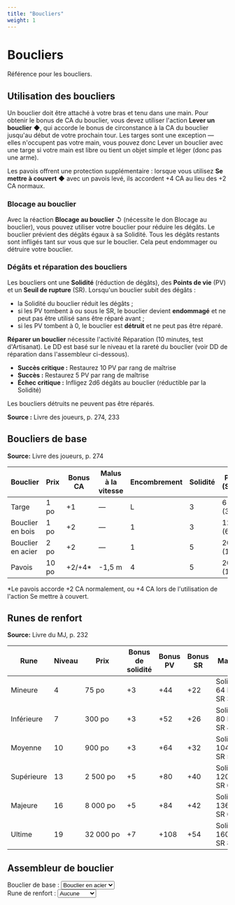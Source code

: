 ```yaml
---
title: "Boucliers"
weight: 1
---
```


# Boucliers

Référence pour les boucliers.

## Utilisation des boucliers

Un bouclier doit être attaché à votre bras et tenu dans une main. Pour obtenir le bonus de CA du bouclier, vous devez utiliser l'action **Lever un bouclier** ◆, qui accorde le bonus de circonstance à la CA du bouclier jusqu'au début de votre prochain tour. Les targes sont une exception — elles n'occupent pas votre main, vous pouvez donc Lever un bouclier avec une targe si votre main est libre ou tient un objet simple et léger (donc pas une arme).

Les pavois offrent une protection supplémentaire : lorsque vous utilisez **Se mettre à couvert** ◆ avec un pavois levé, ils accordent +4 CA au lieu des +2 CA normaux.

### Blocage au bouclier

Avec la réaction **Blocage au bouclier** ↺ (nécessite le don Blocage au bouclier), vous pouvez utiliser votre bouclier pour réduire les dégâts. Le bouclier prévient des dégâts égaux à sa Solidité. Tous les dégâts restants sont infligés tant sur vous que sur le bouclier. Cela peut endommager ou détruire votre bouclier.

### Dégâts et réparation des boucliers

Les boucliers ont une **Solidité** (réduction de dégâts), des **Points de vie** (PV) et un **Seuil de rupture** (SR). Lorsqu'un bouclier subit des dégâts :
- la Solidité du bouclier réduit les dégâts ;
- si les PV tombent à ou sous le SR, le bouclier devient **endommagé** et ne peut pas être utilisé sans être réparé avant ;
- si les PV tombent à 0, le bouclier est **détruit** et ne peut pas être réparé.

**Réparer un bouclier** nécessite l'activité Réparation (10 minutes, test d'Artisanat). Le DD est basé sur le niveau et la rareté du bouclier (voir DD de réparation dans l'assembleur ci-dessous).
- **Succès critique :** Restaurez 10 PV par rang de maîtrise
- **Succès :** Restaurez 5 PV par rang de maîtrise
- **Échec critique :** Infligez 2d6 dégâts au bouclier (réductible par la Solidité)

Les boucliers détruits ne peuvent pas être réparés.

**Source :** Livre des joueurs, p. 274, 233

## Boucliers de base

**Source:** Livre des joueurs, p. 274

| Bouclier | Prix | Bonus CA | Malus à la vitesse | Encombrement | Solidité | PV (SR) |
|----------|------|----------|---------------------|--------------|----------|---------|
| Targe | 1 po | +1 | — | L | 3 | 6 (3) |
| Bouclier en bois | 1 po | +2 | — | 1 | 3 | 12 (6) |
| Bouclier en acier | 2 po | +2 | — | 1 | 5 | 20 (10) |
| Pavois | 10 po | +2/+4* | -1,5 m | 4 | 5 | 20 (10) |

*Le pavois accorde +2 CA normalement, ou +4 CA lors de l'utilisation de l'action Se mettre à couvert.

## Runes de renfort

**Source:** Livre du MJ, p. 232

| Rune | Niveau | Prix | Bonus de solidité | Bonus PV | Bonus SR | Maximum |
|------|--------|------|-------------------|----------|----------|---------|
| Mineure | 4 | 75&nbsp;po | +3 | +44 | +22 | Solidité&nbsp;8, 64&nbsp;PV et SR&nbsp;32 |
| Inférieure | 7 | 300&nbsp;po | +3 | +52 | +26 | Solidité&nbsp;10, 80&nbsp;PV et SR&nbsp;40 |
| Moyenne | 10 | 900&nbsp;po | +3 | +64 | +32 | Solidité&nbsp;13, 104&nbsp;PV et SR&nbsp;52 |
| Supérieure | 13 | 2&nbsp;500&nbsp;po | +5 | +80 | +40 | Solidité&nbsp;15, 120&nbsp;PV et SR&nbsp;60 |
| Majeure | 16 | 8&nbsp;000&nbsp;po | +5 | +84 | +42 | Solidité&nbsp;17, 136&nbsp;PV et SR&nbsp;68 |
| Ultime | 19 | 32&nbsp;000&nbsp;po | +7 | +108 | +54 | Solidité&nbsp;20, 160&nbsp;PV et SR&nbsp;80 |

## Assembleur de bouclier

<div class="shield-calculator">
  <div>
    <label for="shield-select-fr">Bouclier de base :</label>
    <select id="shield-select-fr" onchange="calculateShield('fr')">
      <option value="buckler">Targe</option>
      <option value="wooden">Bouclier en bois</option>
      <option value="steel" selected>Bouclier en acier</option>
      <option value="tower">Pavois</option>
    </select>
  </div>

  <div>
    <label for="rune-select-fr">Rune de renfort :</label>
    <select id="rune-select-fr" onchange="calculateShield('fr')">
      <option value="none" selected>Aucune</option>
      <option value="minor">Mineure</option>
      <option value="lesser">Inférieure</option>
      <option value="moderate">Moyenne</option>
      <option value="greater">Supérieure</option>
      <option value="major">Majeure</option>
      <option value="supreme">Ultime</option>
    </select>
  </div>

  <div id="shield-result-fr"></div>
</div>

<script>
document.addEventListener('DOMContentLoaded', function() {
  calculateShield('fr');
});
</script>
